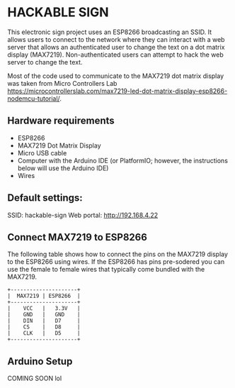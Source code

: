 # HACKABLE SIGN
This electronic sign project uses an ESP8266 broadcasting an SSID. It allows users to connect to the network where they can interact with a web server that allows an authenticated user to change the text on a dot matrix display (MAX7219). Non-authenticated users can attempt to hack the web server to change the text.

Most of the code used to communicate to the MAX7219 dot matrix display was taken from Micro Controllers Lab https://microcontrollerslab.com/max7219-led-dot-matrix-display-esp8266-nodemcu-tutorial/.

## Hardware requirements
- ESP8266 
- MAX7219 Dot Matrix Display
- Micro USB cable
- Computer with the Arduino IDE (or PlatformIO; however, the instructions below will use the Arduino IDE)
- Wires

## Default settings:
SSID: hackable-sign
Web portal: http://192.168.4.22

## Connect MAX7219 to ESP8266
The following table shows how to connect the pins on the MAX7219 display to the ESP8266 using wires. If the ESP8266 has pins pre-sodered you can use the female to female wires that typically come bundled with the MAX7219. 
```
+---------------------+
|  MAX7219 | ESP8266  |
+---------------------+
|    VCC   |   3.3V   |
|    GND   |   GND    |
|    DIN   |   D7     |
|    CS    |   D8     |
|    CLK   |   D5     |
+---------------------+
```

## Arduino Setup
COMING SOON lol
